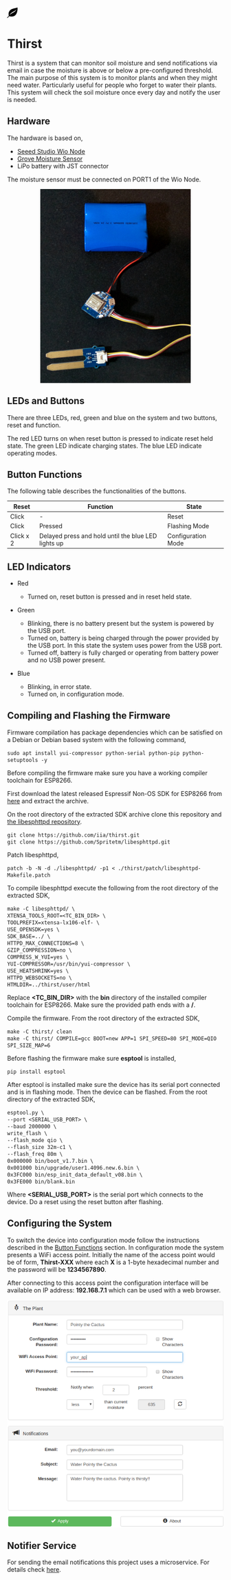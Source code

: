 ![Thirst Banner](.readme-resources/thirst.png)

Thirst
======

Thirst is a system that can monitor soil moisture and send notifications via
email in case the moisture is above or below a pre-configured threshold. The
main purpose of this system is to monitor plants and when they might need water.
Particularly useful for people who forget to water their plants. This system will
check the soil moisture once every day and notify the user is needed.

Hardware
--------

The hardware is based on,

 * [Seeed Studio Wio Node](https://www.seeedstudio.com/Wio-Node-p-2637.html)
 * [Grove Moisture Sensor](https://www.seeedstudio.com/Grove---Moisture-Sensor-p-955.html)
 * LiPo battery with JST connector

The moisture sensor must be connected on PORT1 of the Wio Node.

<p align="center">
    <img align="center" src="https://github.com/iia/Thirst/blob/master/.readme-resources/hardware.jpg" width="350" height="450" />
</p>

LEDs and Buttons
----------------

There are three LEDs, red, green and blue on the system and two buttons, reset
and function.

The red LED turns on when reset button is pressed to indicate reset held state.
The green LED indicate charging states. The blue LED indicate operating modes.

Button Functions
----------------

The following table describes the functionalities of the buttons.

| Reset     | Function                                            | State              |
| --------- | --------------------------------------------------- | ------------------ |
| Click     | -                                                   | Reset              |
| Click     | Pressed                                             | Flashing Mode      |
| Click x 2 | Delayed press and hold until the blue LED lights up | Configuration Mode |

LED Indicators
--------------

* Red
    - Turned on, reset button is pressed and in reset held state.

* Green
    - Blinking, there is no battery present but the system is powered by the
      USB port.
    - Turned on, battery is being charged through the power provided
      by the USB port. In this state the system uses power from the USB port.
    - Turned off, battery is fully charged or operating from battery power
      and no USB power present.

* Blue
    - Blinking, in error state.
    - Turned on, in configuration mode.

Compiling and Flashing the Firmware
-----------------------------------
Firmware compilation has package dependencies which can be satisfied on a
Debian or Debian based system with the following command,

    sudo apt install yui-compressor python-serial python-pip python-setuptools -y

Before compiling the firmware make sure you have a working compiler toolchain
for ESP8266.

First download the latest released Espressif Non-OS SDK for ESP8266
from [here](https://github.com/espressif/ESP8266_NONOS_SDK/releases) and extract
the archive.

On the root directory of the extracted SDK archive clone this repository and
[the libesphttpd repository](https://github.com/Spritetm/libesphttpd).

    git clone https://github.com/iia/thirst.git
    git clone https://github.com/Spritetm/libesphttpd.git

Patch libesphttpd,

    patch -b -N -d ./libesphttpd/ -p1 < ./thirst/patch/libesphttpd-Makefile.patch

To compile libesphttpd execute the following from the root directory of
the extracted SDK,

    make -C libesphttpd/ \
    XTENSA_TOOLS_ROOT=<TC_BIN_DIR> \
    TOOLPREFIX=xtensa-lx106-elf- \
    USE_OPENSDK=yes \
    SDK_BASE=../ \
    HTTPD_MAX_CONNECTIONS=8 \
    GZIP_COMPRESSION=no \
    COMPRESS_W_YUI=yes \
    YUI-COMPRESSOR=/usr/bin/yui-compressor \
    USE_HEATSHRINK=yes \
    HTTPD_WEBSOCKETS=no \
    HTMLDIR=../thirst/user/html

Replace **<TC_BIN_DIR>** with the **bin** directory of the installed compiler
toolchain for ESP8266. Make sure the provided path ends with a **/**.

Compile the firmware. From the root directory of the extracted SDK,

    make -C thirst/ clean
    make -C thirst/ COMPILE=gcc BOOT=new APP=1 SPI_SPEED=80 SPI_MODE=QIO SPI_SIZE_MAP=6

Before flashing the firmware make sure **esptool** is installed,

    pip install esptool

After esptool is installed make sure the device has its serial port connected
and is in flashing mode. Then the device can be flashed. From the root directory
of the extracted SDK,

    esptool.py \
    --port <SERIAL_USB_PORT> \
    --baud 2000000 \
    write_flash \
    --flash_mode qio \
    --flash_size 32m-c1 \
    --flash_freq 80m \
    0x000000 bin/boot_v1.7.bin \
    0x001000 bin/upgrade/user1.4096.new.6.bin \
    0x3FC000 bin/esp_init_data_default_v08.bin \
    0x3FE000 bin/blank.bin

Where **<SERIAL_USB_PORT>** is the serial port which connects to the device. Do
a reset using the reset button after flashing.

Configuring the System
----------------------

To switch the device into configuration mode follow the instructions described
in the [Button Functions](https://github.com/iia/thirst/blob/master/README.md#button-functions)
section. In configuration mode the system presents a WiFi access point. Initially
the name of the access point would be of form, **Thirst-XXX** where each **X** is
a 1-byte hexadecimal number and the password will be **1234567890**.

After connecting to this access point the configuration interface will be
available on IP address: **192.168.7.1** which can be used with a web browser.

<p align="center">
    <img align="center" src="https://github.com/iia/Thirst/blob/master/.readme-resources/configuration_interface.png" width="" height="" />
</p>

Notifier Service
----------------

For sending the email notifications this project uses a microservice.
For details check [here](https://github.com/iia/notifier).
